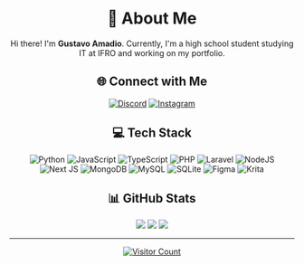 <div align="center">

# 💫 About Me
Hi there! I'm **Gustavo Amadio**. Currently, I'm a high school student studying IT at IFRO and working on my portfolio.

## 🌐 Connect with Me
[![Discord](https://img.shields.io/badge/Discord-%237289DA.svg?logo=discord&logoColor=white&style=for-the-badge)](https://discord.gg/687799998183637016)
[![Instagram](https://img.shields.io/badge/Instagram-%23E4405F.svg?logo=Instagram&logoColor=white&style=for-the-badge)](https://instagram.com/gustavoamadio_)

## 💻 Tech Stack
![Python](https://img.shields.io/badge/python-3670A0?style=for-the-badge&logo=python&logoColor=ffdd54)
![JavaScript](https://img.shields.io/badge/javascript-%23323330.svg?style=for-the-badge&logo=javascript&logoColor=%23F7DF1E)
![TypeScript](https://img.shields.io/badge/typescript-%23007ACC.svg?style=for-the-badge&logo=typescript&logoColor=white)
![PHP](https://img.shields.io/badge/php-%23777BB4.svg?style=for-the-badge&logo=php&logoColor=white)
![Laravel](https://img.shields.io/badge/laravel-%23FF2D20.svg?style=for-the-badge&logo=laravel&logoColor=white)
![NodeJS](https://img.shields.io/badge/node.js-6DA55F?style=for-the-badge&logo=node.js&logoColor=white)
![Next JS](https://img.shields.io/badge/Next-black?style=for-the-badge&logo=next.js&logoColor=white)
![MongoDB](https://img.shields.io/badge/MongoDB-%234ea94b.svg?style=for-the-badge&logo=mongodb&logoColor=white)
![MySQL](https://img.shields.io/badge/mysql-4479A1.svg?style=for-the-badge&logo=mysql&logoColor=white)
![SQLite](https://img.shields.io/badge/sqlite-%2307405e.svg?style=for-the-badge&logo=sqlite&logoColor=white)
![Figma](https://img.shields.io/badge/figma-%23F24E1E.svg?style=for-the-badge&logo=figma&logoColor=white)
![Krita](https://img.shields.io/badge/Krita-203759?style=for-the-badge&logo=krita&logoColor=EEF37B)

## 📊 GitHub Stats
![](https://github-readme-stats.vercel.app/api?username=amadioG&theme=midnight-purple&hide_border=true&include_all_commits=false&count_private=false)
![](https://github-readme-streak-stats.herokuapp.com/?user=amadioG&theme=midnight-purple&hide_border=true)
![](https://github-readme-stats.vercel.app/api/top-langs/?username=amadioG&theme=midnight-purple&hide_border=true&include_all_commits=false&count_private=false&layout=compact)


---

[![Visitor Count](https://visitcount.itsvg.in/api?id=amadioG&icon=0&color=12)](https://visitcount.itsvg.in)

<!-- Proudly created with GPRM ( https://gprm.itsvg.in ) -->
</div>
